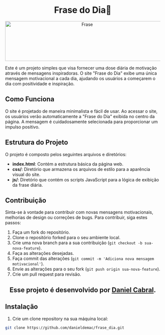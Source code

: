 <h1 align="center">Frase do Dia📜</h1> 

<div align="center"> <img width="517" height="129" src="images/frase.png" alt="Frase"></div>

Este é um projeto simples que visa fornecer uma dose diária de motivação através de mensagens inspiradoras. O site "Frase do Dia" exibe uma única mensagem motivacional a cada dia, ajudando os usuários a começarem o dia com positividade e inspiração.

## Como Funciona

O site é projetado de maneira minimalista e fácil de usar. Ao acessar o site, os usuários verão automaticamente a "Frase do Dia" exibida no centro da página. A mensagem é cuidadosamente selecionada para proporcionar um impulso positivo.

## Estrutura do Projeto

O projeto é composto pelos seguintes arquivos e diretórios:

- **index.html**: Contém a estrutura básica da página web.
- **css/**: Diretório que armazena os arquivos de estilo para a aparência visual do site.
- **js/**: Diretório que contém os scripts JavaScript para a lógica de exibição da frase diária.

## Contribuição

Sinta-se à vontade para contribuir com novas mensagens motivacionais, melhorias de design ou correções de bugs. Para contribuir, siga estes passos:

1. Faça um fork do repositório.
2. Clone o repositório forked para o seu ambiente local.
3. Crie uma nova branch para a sua contribuição (`git checkout -b sua-nova-feature`).
4. Faça as alterações desejadas.
5. Faça commit das alterações (`git commit -m 'Adiciona nova mensagem motivacional'`).
6. Envie as alterações para o seu fork (`git push origin sua-nova-feature`).
7. Crie um pull request para revisão.

<h2 align="center">Esse projeto é desenvolvido por <a href='https://github.com/danieldemac'>Daniel Cabral</a>.</h2>

## Instalação

1. Crie um clone repository na sua máquina local:

```bash
git clone https://github.com/danieldemac/frase_dia.git
